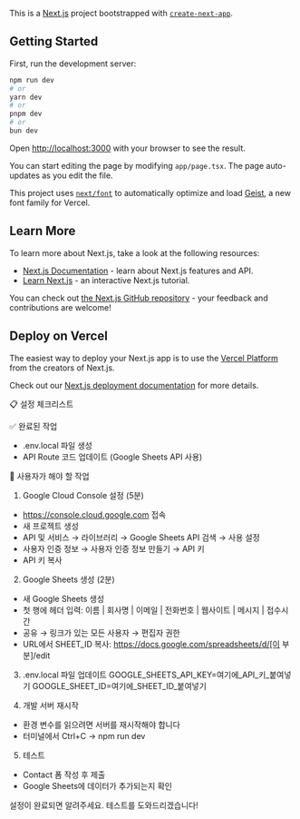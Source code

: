 This is a [Next.js](https://nextjs.org) project bootstrapped with [`create-next-app`](https://nextjs.org/docs/app/api-reference/cli/create-next-app).

## Getting Started

First, run the development server:

```bash
npm run dev
# or
yarn dev
# or
pnpm dev
# or
bun dev
```

Open [http://localhost:3000](http://localhost:3000) with your browser to see the result.

You can start editing the page by modifying `app/page.tsx`. The page auto-updates as you edit the file.

This project uses [`next/font`](https://nextjs.org/docs/app/building-your-application/optimizing/fonts) to automatically optimize and load [Geist](https://vercel.com/font), a new font family for Vercel.

## Learn More

To learn more about Next.js, take a look at the following resources:

- [Next.js Documentation](https://nextjs.org/docs) - learn about Next.js features and API.
- [Learn Next.js](https://nextjs.org/learn) - an interactive Next.js tutorial.

You can check out [the Next.js GitHub repository](https://github.com/vercel/next.js) - your feedback and contributions are welcome!

## Deploy on Vercel

The easiest way to deploy your Next.js app is to use the [Vercel Platform](https://vercel.com/new?utm_medium=default-template&filter=next.js&utm_source=create-next-app&utm_campaign=create-next-app-readme) from the creators of Next.js.

Check out our [Next.js deployment documentation](https://nextjs.org/docs/app/building-your-application/deploying) for more details.


📋 설정 체크리스트

  ✅ 완료된 작업

  - .env.local 파일 생성
  - API Route 코드 업데이트 (Google Sheets API 사용)

  🔧 사용자가 해야 할 작업

  1. Google Cloud Console 설정 (5분)
  - https://console.cloud.google.com 접속
  - 새 프로젝트 생성
  - API 및 서비스 → 라이브러리 → Google Sheets API 검색 → 사용 설정
  - 사용자 인증 정보 → 사용자 인증 정보 만들기 → API 키
  - API 키 복사

  2. Google Sheets 생성 (2분)
  - 새 Google Sheets 생성
  - 첫 행에 헤더 입력:
  이름 | 회사명 | 이메일 | 전화번호 | 웹사이트 | 메시지 | 접수시간
  - 공유 → 링크가 있는 모든 사용자 → 편집자 권한
  - URL에서 SHEET_ID 복사:
  https://docs.google.com/spreadsheets/d/[이 부분]/edit

  3. .env.local 파일 업데이트
  GOOGLE_SHEETS_API_KEY=여기에_API_키_붙여넣기
  GOOGLE_SHEET_ID=여기에_SHEET_ID_붙여넣기

  4. 개발 서버 재시작
  - 환경 변수를 읽으려면 서버를 재시작해야 합니다
  - 터미널에서 Ctrl+C → npm run dev

  5. 테스트
  - Contact 폼 작성 후 제출
  - Google Sheets에 데이터가 추가되는지 확인

  설정이 완료되면 알려주세요. 테스트를 도와드리겠습니다!